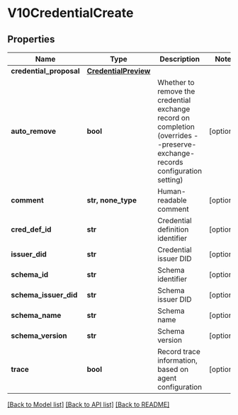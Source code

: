 # V10CredentialCreate


## Properties
Name | Type | Description | Notes
------------ | ------------- | ------------- | -------------
**credential_proposal** | [**CredentialPreview**](CredentialPreview.md) |  | 
**auto_remove** | **bool** | Whether to remove the credential exchange record on completion (overrides --preserve-exchange-records configuration setting) | [optional] 
**comment** | **str, none_type** | Human-readable comment | [optional] 
**cred_def_id** | **str** | Credential definition identifier | [optional] 
**issuer_did** | **str** | Credential issuer DID | [optional] 
**schema_id** | **str** | Schema identifier | [optional] 
**schema_issuer_did** | **str** | Schema issuer DID | [optional] 
**schema_name** | **str** | Schema name | [optional] 
**schema_version** | **str** | Schema version | [optional] 
**trace** | **bool** | Record trace information, based on agent configuration | [optional] 

[[Back to Model list]](../README.md#documentation-for-models) [[Back to API list]](../README.md#documentation-for-api-endpoints) [[Back to README]](../README.md)


